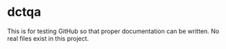 # dctqa
This is for testing GitHub so that proper documentation can be written. No real files exist in this project.
